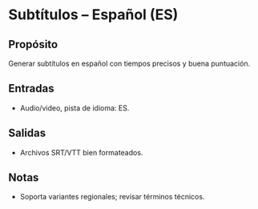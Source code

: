# Subtítulos – Español (ES)

## Propósito
Generar subtítulos en español con tiempos precisos y buena puntuación.

## Entradas
- Audio/video, pista de idioma: ES.

## Salidas
- Archivos SRT/VTT bien formateados.

## Notas
- Soporta variantes regionales; revisar términos técnicos.
